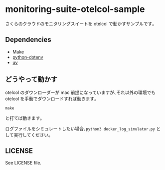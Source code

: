 # monitoring-suite-otelcol-sample

さくらのクラウドのモニタリングスイートを otelcol で動かすサンプルです｡

## Dependencies

 * Make
 * [python-dotenv](https://pypi.org/project/python-dotenv/)
 * [uv](https://docs.astral.sh/uv/)

## どうやって動かす

otelcol のダウンローダーが mac 前提になっていますが､それ以外の環境でも otelcol を手動でダウンロードすれば動きます｡

    make

と打てば動きます｡

ログファイルをシミュレートしたい場合､`python3 docker_log_simulator.py` として実行してください｡

## LICENSE

See LICENSE file.


